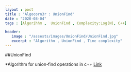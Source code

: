 ```yaml
---
layout : post
title : "Algocorn3r : UnionFind"
date : "2020-08-04"
tags : [Algorihhm ,  UnionFind , Complexity:Log(N), C++]

header:
   image : "/assests/images/UnionFind/UnionFind.jpg"
   excerpt : "Algorithm , UnionFind , Time complexity"
---
```


##UnionFind 

*Algorithm for union-find operations in c++
[Link](https://www.geeksforgeeks.org/union-find-algorithm-set-2-union-by-rank/)

